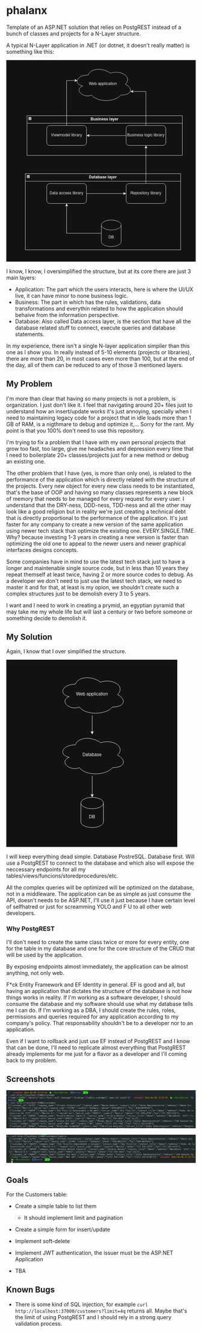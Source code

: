 # phalanx
Template of an ASP.NET solution that relies on PostgREST instead of a bunch of classes and projects for a N-Layer structure.

A typical N-Layer application in .NET (or dotnet, it doesn't really matter) is something like this:

![screenshot](assets/ss1.png)

I know, I know, I oversimplified the structure, but at its core there are just 3 main layers:

- Application: The part which the users interacts, here is where the UI/UX live, it can have minor to none business logic.
- Business: The part in which has the rules, validations, data transformations and everythin related to how the application should behaive from the information perspective.
- Database: Also called Data access layer, is the section that have all the database related stuff to connect, execute queries and database statements.

In my experience, there isn't a single N-layer application simplier than this one as I show you. In really instead of 5-10 elements (projects or libraries), there are more than 20, in most cases even more than 100, but at the end of the day, all of them can be reduced to any of those 3 mentioned layers.

## My Problem

I'm more than clear that having so many projects is not a problem, is organization. I just don't like it. I feel that navigating around 20+ files just to understand how an insert/update works it's just annoying, specially when I need to maintaining legacy code for a project that in idle loads more than 1 GB of RAM, is a nigthmare to debug and optimize it,... Sorry for the rant. My point is that you 100% don't need to use this repository.

I'm trying to fix a problem that I have with my own personal projects that grow too fast, too large, give me headaches and depression every time that I need to boilerplate 20+ classes/projects just for a new method or debug an existing one.

The other problem that I have (yes, is more than only one), is related to the performance of the application which is directly related with the structure of the projects. Every new object for every new class needs to be instantiated, that's the base of OOP and having so many classes represents a new block of memory that needs to be managed for every request for every user. I understand that the DRY-ness, DDD-ness, TDD-ness and all the other may look like a good religion but in reality we're just creating a technical debt that is directly proportional to the performance of the application. It's just faster for any company to create a new version of the same application using newer tech stack than optimize the existing one. EVERY.SINGLE.TIME. Why? because investing 1-3 years in creating a new version is faster than optimizing the old one to appeal to the newer users and newer graphical interfaces designs concepts.

Some companies have in mind to use the latest tech stack just to have a longer and maintenable single source code, but in less than 10 years they repeat themself at least twice, having 2 or more source codes to debug. As a developer we don't need to just use the latest tech stack, we need to master it and for that, at least is my opion, we shouldn't create such a complex structures just to be demolish every 3 to 5 years. 

I want and I need to work in creating a prymid, an egyptian pyramid that may take me my whole life but will last a century or two before someone or something decide to demolish it.

## My Solution

Again, I know that I over simplified the structure.

![screenshot2](assets/ss2.png)

I will keep everything dead simple. Database PostreSQL. Database first. Will use a PostgREST to connect to the database and which also will expose the neccessary endpoints for all my tables/views/funcions/storedprocedures/etc. 

All the complex queries will be optimized will be optimized on the database, not in a middleware. The application can be as simple as just consume the API, doesn't needs to be ASP.NET, I'll use it just because I have certain level of selfhatred or just for screamming YOLO and F U to all other web developers.

### Why PostgREST

I'll don't need to create the same class twice or more for every entity, one for the table in my database and one for the core structure of the CRUD that will be used by the application.

By exposing endpoints almost immediately, the application can be almost anything, not only web.

F*ck Entity Framework and EF Identity in general. EF is good and all, but having an application that dictates the structure of the database is not how things works in reality. If I'm working as a software developer, I should consume the database and my software should use what my database tells me I can do. If I'm working as a DBA, I should create the rules, roles, permissions and queries required for any application according to my company's policy. That responsability shouldn't be to a developer nor to an application.

Even if I want to rollback and just use EF instead of PostgREST and I know that can be done, I'll need to replicate almost everything that PostgREST already implements for me just for a flavor as a developer and I'll coming back to my problem.

## Screenshots

![get_customers](assets/get_customers.png)

![get_customers2](assets/get_customers_limit.png)

## Goals

For the Customers table:
- Create a simple table to list them
    - It should implement limit and pagination

- Create a simple form for insert/update
- Implement soft-delete
- Implement JWT authentication, the issuer must be the ASP.NET Application
- TBA

## Known Bugs

- There is some kind of SQL injection, for example ```curl http://localhost:37000/customers?limit=4q``` returns all. Maybe that's the limit of using PostgREST and I should rely in a strong query validation process.
